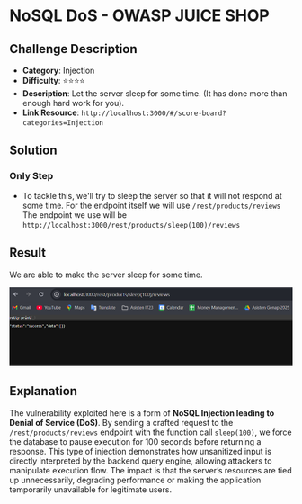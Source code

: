 # NoSQL DoS - OWASP JUICE SHOP

## Challenge Description

* **Category**: Injection
* **Difficulty**: ⭐⭐⭐⭐
* **Description**: Let the server sleep for some time. (It has done more than enough hard work for you).
* **Link Resource**: `http://localhost:3000/#/score-board?categories=Injection`

## Solution

### Only Step

* To tackle this, we'll try to sleep the server so that it will not respond at some time. For the endpoint itself we will use `/rest/products/reviews`
The endpoint we use will be
`http://localhost:3000/rest/products/sleep(100)/reviews`

## Result

We are able to make the server sleep for some time.

![Result](../../assets/NoSqlDoS1.png)

## Explanation

The vulnerability exploited here is a form of **NoSQL Injection leading to Denial of Service (DoS)**. By sending a crafted request to the `/rest/products/reviews` endpoint with the function call `sleep(100)`, we force the database to pause execution for 100 seconds before returning a response. This type of injection demonstrates how unsanitized input is directly interpreted by the backend query engine, allowing attackers to manipulate execution flow. The impact is that the server’s resources are tied up unnecessarily, degrading performance or making the application temporarily unavailable for legitimate users.
